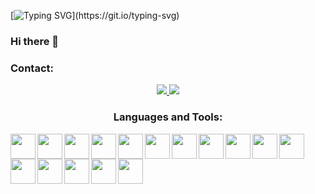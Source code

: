 
[![Typing SVG](https://readme-typing-svg.herokuapp.com/?lines=Welcome+to+my+Github+Profile;)](https://git.io/typing-svg)


### Hi there 👋

<!--
**viniciuscodc/viniciuscodc** is a ✨ _special_ ✨ repository because its `README.md` (this file) appears on your GitHub profile.

Here are some ideas to get you started:

- 🔭 I’m currently working on ...
- 🌱 I’m currently learning ...
- 👯 I’m looking to collaborate on ...
- 🤔 I’m looking for help with ...
- 💬 Ask me about ...
- 📫 How to reach me: ...
- 😄 Pronouns: ...
- ⚡ Fun fact: ...
-->

### Contact:
<div align="center">
  <a href="https://www.linkedin.com/in/evavic44">
    <img src="https://img.shields.io/badge/LinkedIn-0077B5?style=for-the-badge&logo=linkedin&logoColor=white">
  </a>
  <a href="mailto: viniciuscodc@gmail.com"> 
    <img src="https://img.shields.io/badge/Gmail-D14836?style=for-the-badge&logo=gmail&logoColor=white">
  </a>
</p>

### Languages and Tools:

<img width="40px" align="left" src="https://cdn.jsdelivr.net/gh/devicons/devicon/icons/html5/html5-original.svg" >
<img width="40px" align="left" src="https://cdn.jsdelivr.net/gh/devicons/devicon/icons/css3/css3-original.svg" >
<img width="40px" align="left" src="https://cdn.jsdelivr.net/gh/devicons/devicon/icons/javascript/javascript-original.svg" >
<img width="40px" align="left" src="https://cdn.jsdelivr.net/gh/devicons/devicon/icons/sass/sass-original.svg" >
<img width="40px" align="left" src="https://cdn.jsdelivr.net/gh/devicons/devicon/icons/typescript/typescript-original.svg">
<img width="40px" align="left" src="https://cdn.jsdelivr.net/gh/devicons/devicon/icons/jquery/jquery-original.svg">
<img width="40px" align="left" src="https://cdn.jsdelivr.net/gh/devicons/devicon/icons/bootstrap/bootstrap-plain.svg">
<img width="40px" align="left" src="https://cdn.jsdelivr.net/gh/devicons/devicon/icons/react/react-original.svg">
<img width="40px" align="left" src="https://cdn.jsdelivr.net/gh/devicons/devicon/icons/git/git-original.svg">
<img width="40px" align="left" src="https://cdn.jsdelivr.net/gh/devicons/devicon/icons/figma/figma-original.svg">
<img width="40px" align="left" src="https://cdn.jsdelivr.net/gh/devicons/devicon/icons/xd/xd-plain.svg">
<img width="40px" align="left" src="https://cdn.jsdelivr.net/gh/devicons/devicon/icons/npm/npm-original-wordmark.svg">
<img width="40px" align="left" src="https://cdn.jsdelivr.net/gh/devicons/devicon/icons/csharp/csharp-original.svg" >
<img width="40px" align="left" src="https://cdn.jsdelivr.net/gh/devicons/devicon/icons/linux/linux-original.svg" >
<img width="40px" align="left" src="https://cdn.jsdelivr.net/gh/devicons/devicon/icons/dot-net/dot-net-plain-wordmark.svg" >
<img width="40px" align="left" src="https://cdn.jsdelivr.net/gh/devicons/devicon/icons/postgresql/postgresql-original.svg" >



